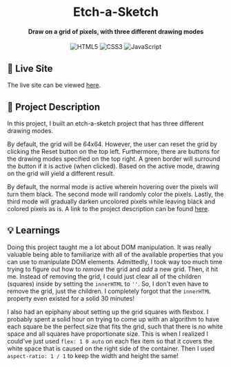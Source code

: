 <h1 align="center">
  Etch-a-Sketch
</h1>

<h4 align="center">Draw on a grid of pixels, with three different drawing modes</h4>
<div align="center">

![HTML5](https://img.shields.io/badge/HTML5-%23E34F26.svg?style=flat&logo=html5&logoColor=white)
![CSS3](https://img.shields.io/badge/CSS3-%232965F1.svg?style=flat&logo=html5&logoColor=white)
![JavaScript](https://img.shields.io/badge/JavaScript-%23F0DB4F.svg?style=flat&logo=html5&logoColor=black)

</div>

## 🚀 Live Site

The live site can be viewed [here](https://etch-a-sketch-indol-xi.vercel.app//).

## 📝 Project Description

In this project, I built an etch-a-sketch project that has three different drawing modes.

By default, the grid will be 64x64. However, the user can reset the grid by clicking the Reset button on the top left. Furthermore, there are buttons for the drawing modes specified on the top right. A green border will surround the button if it is active (when clicked). Based on the active mode, drawing on the grid will yield a different result.

By default, the normal mode is active wherein hovering over the pixels will turn them black. The second mode will randomly color the pixels. Lastly, the third mode will gradually darken uncolored pixels while leaving black and colored pixels as is. A link to the project description can be found [here](https://www.theodinproject.com/lessons/foundations-etch-a-sketch).

## 💡 Learnings

Doing this project taught me a lot about DOM manipulation. It was really valuable being able to familiarize with all of the available properties that you can use to manipulate DOM elements. Admittedly, I took way too much time trying to figure out how to _remove_ the grid and _add_ a new grid. Then, it hit me. Instead of removing the grid, I could just clear all of the children (squares) inside by setting the `innerHTML` to `''`. So, I don't even have to remove the grid, just the children. I completely forgot that the `innerHTML` property even existed for a solid 30 minutes!

I also had an epiphany about setting up the grid squares with flexbox. I probably spent a solid hour on trying to come up with an algorithm to have each square be the perfect size that fits the grid, such that there is no white space and all squares have proportionate size. This is when I realized I could've just used `flex: 1 0 auto` on each flex item so that it covers the white space that is caused on the right side of the container. Then I used `aspect-ratio: 1 / 1` to keep the width and height the same!
